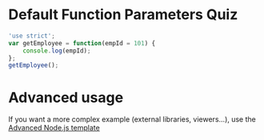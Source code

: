 # Default Function Parameters Quiz

```javascript runnable
'use strict';
var getEmployee = function(empId = 101) {
    console.log(empId);
};
getEmployee();
```

# Advanced usage

If you want a more complex example (external libraries, viewers...), use the [Advanced Node.js template](https://tech.io/select-repo/442)
